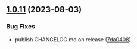 ## [1.0.11](https://github.com/ar-io/promise-cache/compare/v1.0.10...v1.0.11) (2023-08-03)


### Bug Fixes

* publish CHANGELOG.md on release ([7da0408](https://github.com/ar-io/promise-cache/commit/7da0408015a085ef42cf8201264aa7c1276a1eba))
